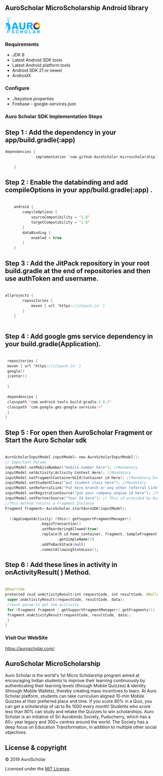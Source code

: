 ## AuroScholar MicroScholarship Android  library

![alt text](./AuroSholar.png "AuroScholar Logo")

### Requirements
- JDK 8
- Latest Android SDK tools
- Latest Android platform tools
- Android SDK 21 or newer
- AndroidX

### Configure
- ./keystore.properties
- Firebase - google-services.json


### Auro Scholar SDK Implementation Steps 

Step 1 : Add the dependency in your app/build.gradle(:app)
----

```swift
dependencies {
	          implementation 'com.github.AuroScholar:microscholarship:1.1.66'

	}	
```

  
Step 2 : Enable the databinding and add compileOptions in your app/build.gradle(:app) .
----

```swift

	android {
 		compileOptions {
 			sourceCompatibility = '1.8'
 			targetCompatibility = '1.8'
 		}
 		dataBinding {
 			enabled = true
 		}
	}

```
Step 3 : Add the JitPack repository in your root build.gradle at the end of repositories and then use authToken and username.
----

```swift

allprojects {
		repositories {
			maven { url 'https://jitpack.io' }
		}
	}
	
```

  
Step 4 : Add google gms service dependency in your build.gradle(Application).
----

```swift

 repositories {
 maven { url 'https://jitpack.io' }
 google()
 jcenter()

 }

 dependencies {
 classpath 'com.android.tools.build:gradle:3.6.2'
 classpath 'com.google.gms:google-services:+'
 }
}

```


Step 5 : For open then AuroScholar Fragment or Start the Auro Scholar sdk
----
```swift

AuroScholarInputModel inputModel= new AuroScholarInputModel();
// Important Params
inputModel.setMobileNumber("mobile number here"); //Mandatory
inputModel.setActivity(Activity Context Here); //Mandatory
inputModel.setFragmentContainerUiId(Container id Here); //Mandatory Example :- R.id.containerId
inputModel.setStudentClass("put student class here"); //Mandatory
inputModel.setReferralLink("Put here branch or any other referral Link");
inputModel.setRegitrationSource("put your company unqiue id here"); //Mandatory
inputModel.setPartnerSource("Your Id here"); // This id provided by Auro Scholar to the partner.
//This method returns a Fragment Instance
Fragment fragment= AuroScholar.startAuroSDK(inputModel);

  ((AppCompatActivity) (this)).getSupportFragmentManager()
                .beginTransaction()
                .setReorderingAllowed(true)
                .replace(R.id.home_container, fragment, SampleFragment.class
                        .getSimpleName())
                .addToBackStack(null)
                .commitAllowingStateLoss();

```
Step 6 : Add these lines in activity in onActivityResult( ) Method.
----

```swift

@Override
protected void onActivityResult(int requestCode, int resultCode, @Nullable Intent data) {
 super.onActivityResult(requestCode, resultCode, data);
 //must param to get the acitivity
 for (Fragment fragment : getSupportFragmentManager().getFragments()) {
 fragment.onActivityResult(requestCode, resultCode, data);
 }
}

```


### Visit Our WebSite
https://auroscholar.com/

## AuroScholar MicroScholarship

Auro Scholar is the world's 1st Micro Scholarship program aimed at encouraging Indian students to improve their learning continuously by authenticating their learning levels (through Mobile Quizzes) &amp; identity (through Mobile Wallets), thereby creating mass incentives to learn.  At Auro Scholar platform, students can take curriculum aligned 10-min Mobile Quizzes at their preferred place and time. If you score 80% in a Quiz, you can get a scholarship of up to Rs 1000 every month! Students who score less than 80% can study and retake the Quizzes to win scholarships.  Auro Scholar is an initiative of Sri Aurobindo Society, Puducherry, which has a 60+ year legacy and 300+ centres around the world. The Society has a deep focus on Education Transformation, in addition to multiple other social objectives.


## License & copyright

© 2019 AuroScholar

Licensed under the [MIT License](LICENSE).

